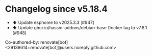 # Changelog since v5.18.4
- ⬆️ Update esphome to v2025.3.3 (#947) 
- ⬆️ Update ghcr.io/hassio-addons/debian-base Docker tag to v7.8.1 (#948)

Co-authored-by: renovate[bot] <29139614+renovate[bot]@users.noreply.github.com> 
